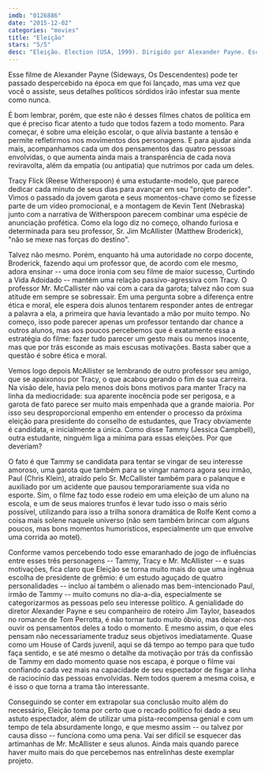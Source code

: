 ```yaml
---
imdb: "0126886"
date: "2015-12-02"
categories: "movies"
title: "Eleição"
stars: "5/5"
desc: "Eleição. Election (USA, 1999). Dirigido por Alexander Payne. Escrito por Tom Perrotta, Alexander Payne, Jim Taylor. Com Matthew Broderick, Reese Witherspoon, Chris Klein, Jessica Campbell, Mark Harelik, Phil Reeves, Molly Hagan, Delaney Driscoll, Colleen Camp."
---
```

Esse filme de Alexander Payne (Sideways, Os Descendentes) pode ter passado despercebido na época em que foi lançado, mas uma vez que você o assiste, seus detalhes políticos sórdidos irão infestar sua mente como nunca.

É bom lembrar, porém, que este não é desses filmes chatos de política em que é preciso ficar atento a tudo que todos fazem a todo momento. Para começar, é sobre uma eleição escolar, o que alivia bastante a tensão e permite refletirmos nos movimentos dos personagens. E para ajudar ainda mais, acompanhamos cada um dos pensamentos das quatro pessoas envolvidas, o que aumenta ainda mais a transparência de cada nova reviravolta, além da empatia (ou antipatia) que nutrimos por cada um deles.

Tracy Flick (Reese Witherspoon) é uma estudante-modelo, que parece dedicar cada minuto de seus dias para avançar em seu "projeto de poder". Vimos o passado da jovem garota e seus momentos-chave como se fizesse parte de um vídeo promocional, e a montagem de Kevin Tent (Nebraska) junto com a narrativa de Witherspoon parecem combinar uma espécie de anunciação profética. Como ela logo diz no começo, olhando furiosa e determinada para seu professor, Sr. Jim McAllister (Matthew Broderick), "não se mexe nas forças do destino".

Talvez não mesmo. Porém, enquanto há uma autoridade no corpo docente, Broderick, fazendo aqui um professor que, de acordo com ele mesmo, adora ensinar -- uma doce ironia com seu filme de maior sucesso, Curtindo a Vida Adoidado -- mantém uma relação passivo-agressiva com Tracy. O professor Mr. McCallister não vai com a cara da garota; talvez não com sua atitude em sempre se sobressair. Em uma pergunta sobre a diferença entre ética e moral, ele espera dois alunos tentarem responder antes de entregar a palavra a ela, a primeira que havia levantado a mão por muito tempo. No começo, isso pode parecer apenas um professor tentando dar chance a outros alunos, mas aos poucos percebemos que é exatamente essa a estratégia do filme: fazer tudo parecer um gesto mais ou menos inocente, mas que por trás esconde as mais escusas motivações. Basta saber que a questão é sobre ética e moral.

Vemos logo depois McAllister se lembrando de outro professor seu amigo, que se apaixonou por Tracy, o que acabou gerando o fim de sua carreira. Na visão dele, havia pelo menos dois bons motivos para manter Tracy na linha da mediocridade: sua aparente inocência pode ser perigosa, e a garota de fato parece ser muito mais empenhada que a grande maioria. Por isso seu desproporcional empenho em entender o processo da próxima eleição para presidente do conselho de estudantes, que Tracy obviamente é candidata, e inicialmente a única. Como disse Tammy (Jessica Campbell), outra estudante, ninguém liga a mínima para essas eleições. Por que deveriam?

O fato é que Tammy se candidata para tentar se vingar de seu interesse amoroso, uma garota que também para se vingar namora agora seu irmão, Paul (Chris Klein), atraído pelo Sr. McCallister também para o palanque e auxiliado por um acidente que pausou temporariamente sua vida no esporte. Sim, o filme faz todo esse rodeio em uma eleição de um aluno na escola, e um de seus maiores trunfos é levar tudo isso o mais sério possível, utilizando para isso a trilha sonora dramática de Rolfe Kent como a coisa mais solene naquele universo (não sem também brincar com alguns poucos, mas bons momentos humorísticos, especialmente um que envolve uma corrida ao motel).

Conforme vamos percebendo todo esse emaranhado de jogo de influências entre esses três personagens -- Tammy, Tracy e Mr. McAllister -- e suas motivações, fica claro que Eleição se torna muito mais do que uma ingênua escolha de presidente de grêmio: é um estudo aguçado de quatro personalidades -- incluo aí também o alienado mas bem-intencionado Paul, irmão de Tammy -- muito comuns no dia-a-dia, especialmente se categorizarmos as pessoas pelo seu interesse político. A genialidade do diretor Alexander Payne e seu companheiro de roteiro Jim Taylor, baseados no romance de Tom Perrotta, é não tornar tudo muito óbvio, mas deixar-nos ouvir os pensamentos deles a todo o momento. E mesmo assim, o que eles pensam não necessariamente traduz seus objetivos imediatamente. Quase como um House of Cards juvenil, aqui se dá tempo ao tempo para que tudo faça sentido, e se até mesmo o detalhe da motivação por trás da confissão de Tammy em dado momento quase nos escapa, é porque o filme vai confiando cada vez mais na capacidade de seu espectador de fisgar a linha de raciocínio das pessoas envolvidas. Nem todos querem a mesma coisa, e é isso o que torna a trama tão interessante.

Conseguindo se conter em extrapolar sua conclusão muito além do necessário, Eleição toma por certo que o recado político foi dado a seu astuto espectador, além de utilizar uma pista-recompensa genial e com um tempo de tela absurdamente longo, e que mesmo assim -- ou talvez por causa disso -- funciona como uma pena. Vai ser difícil se esquecer das artimanhas de Mr. McAllister e seus alunos. Ainda mais quando parece haver muito mais do que percebemos nas entrelinhas deste exemplar projeto.
